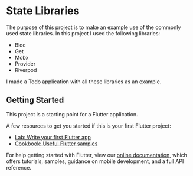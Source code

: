 # State Libraries

The purpose of this project is to make an example use of the commonly used state libraries. In this project I used the following libraries:

<ul>
    <li>Bloc</li>
    <li>Get</li>
    <li>Mobx</li>
    <li>Provider</li>
    <li>Riverpod</li>
</ul>

I made a Todo application with all these libraries as an example.

## Getting Started

This project is a starting point for a Flutter application.

A few resources to get you started if this is your first Flutter project:

- [Lab: Write your first Flutter app](https://flutter.dev/docs/get-started/codelab)
- [Cookbook: Useful Flutter samples](https://flutter.dev/docs/cookbook)

For help getting started with Flutter, view our
[online documentation](https://flutter.dev/docs), which offers tutorials,
samples, guidance on mobile development, and a full API reference.
